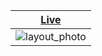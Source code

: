 | <a href="https://rdtgit.github.io/staticsites/HairSalon/">Live</a> |
| ------------------------------------------------------------------ |
| <img src="layout.pgn" alt="layout_photo"/>                         |
